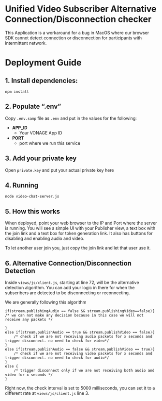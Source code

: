 # **Unified Video Subscriber Alternative Connection/Disconnection checker**

This Application is a workaround for a bug in MacOS where our browser SDK cannot detect connection or disconnection for participants with intermittent network.

# **Deployment Guide**

## **1. Install dependencies:**

    npm install

## **2. Populate “.env”**
Copy `.env.samp` file as `.env` and put in the values for the following:
 
 

 - **APP_ID**
	- Your VONAGE App ID
- **PORT**
	- port where we run this service

## **3. Add your private key**
Open `private.key` and put your actual private key here

## **4. Running**

    node video-chat-server.js

## **5. How this works**
When deployed, point your web browser to the IP and Port where the server is running. You will see a simple UI with your Publisher view, a text box with the join link and a text box for token generation link. It also has buttons for disabling and enabling audio and video.

To let another user join you, just copy the join link and let that user use it.

## **6. Alternative Connection/Disconnection Detection**
Inside ``views/js/client.js``, starting at line 72, will be the alternative detection algorithm. You can add your logic in there for when the subscribers are detected to be disconnecting or reconnecting.

We are generally following this algorithm

    if(stream.publishingAudio == false && stream.publishingVideo==false){
	/* we can not make any decision because in this case we will not receive any packets */

	}
	else if(stream.publishAudio == true && stream.publishVideo == false){
		/* check if we are not receiving audio packets for x seconds and trigger disconnect. no need to check for video*/
	}
	else if(stream.publishAudio == false && stream.publishVideo == true){
		/* check if we are not receiving video packets for x seconds and trigger disconnect. no need to check for audio*/
	}
	else {
		/* trigger disconnect only if we are not receiving both audio and video for x seconds */
	}

Right now, the check interval is set to 5000 milliseconds, you can set it to a different rate at ``views/js/client.js`` line 3.
